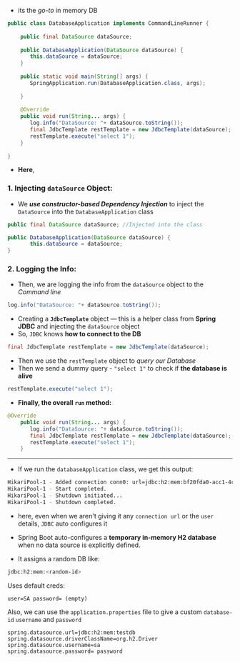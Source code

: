 - its the _go-to_ in memory DB

```java 
public class DatabaseApplication implements CommandLineRunner {  
  
    public final DataSource dataSource;  
  
    public DatabaseApplication(DataSource dataSource) {  
       this.dataSource = dataSource;  
    }  
  
    public static void main(String[] args) {  
       SpringApplication.run(DatabaseApplication.class, args);  
  
    }  
  
    @Override  
    public void run(String... args) {  
       log.info("DataSource: "+ dataSource.toString());  
       final JdbcTemplate restTemplate = new JdbcTemplate(dataSource);  
       restTemplate.execute("select 1");  
    }  
  
}
```

- **Here**, 

### 1. Injecting `dataSource` Object:

- We ***use constructor-based Dependency Injection*** to inject the `DataSource` into the `DatabaseApplication` class
```java
public final DataSource dataSource; //Injected into the class

public DatabaseApplication(DataSource dataSource) {  
       this.dataSource = dataSource;  
}
```

### 2. Logging the Info:

- Then, we are logging the info from the `dataSource` object to the *Command line*

```java
log.info("DataSource: "+ dataSource.toString());  
```

- Creating a **`JdbcTemplate`** object — this is a helper class from **Spring JDBC**  and injecting the `dataSource` object
- So, `JDBC` knows **how to connect to the DB**

```java
final JdbcTemplate restTemplate = new JdbcTemplate(dataSource);  
```

- Then we use the `restTemplate` object to *query our Database*
- Then we send a dummy query - `"select 1"` to check if **the database is alive**

```java
restTemplate.execute("select 1");  
```

- **Finally, the overall `run` method:**

```java
@Override  
    public void run(String... args) {  
       log.info("DataSource: "+ dataSource.toString());  
       final JdbcTemplate restTemplate = new JdbcTemplate(dataSource);  
       restTemplate.execute("select 1");  
    }  
```

---
- If we run the `databaseApplication` class, we get this output:
```bash
HikariPool-1 - Added connection conn0: url=jdbc:h2:mem:bf20fda0-acc1-4cc8-b9f1-ca1f6cacc7e3 user=SA
HikariPool-1 - Start completed.
HikariPool-1 - Shutdown initiated...
HikariPool-1 - Shutdown completed.
```

- here, even when we aren't giving it any `connection url` or the `user` details, `JDBC` auto configures it

- Spring Boot auto-configures a **temporary in-memory H2 database** when no data source is explicitly defined.  
- It assigns a random DB like:

```bash
jdbc:h2:mem:<random-id>
```

Uses default creds:

```properties
user=SA password= (empty)
```


Also, we can use the `application.properties` file to give a custom `database-id` `username` and `password`

```properties
spring.datasource.url=jdbc:h2:mem:testdb  
spring.datasource.driverClassName=org.h2.Driver  
spring.datasource.username=sa  
spring.datasource.password= password
```